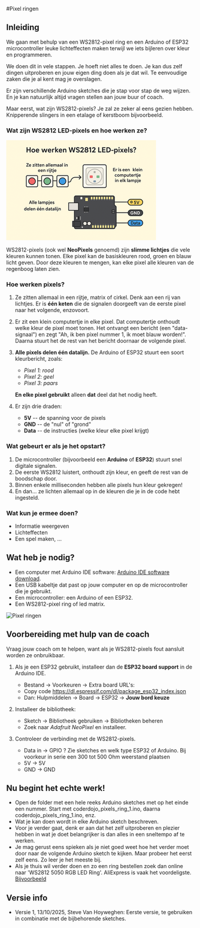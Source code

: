 #Pixel ringen
## Inleiding
We gaan met behulp van een WS2812-pixel ring en een Arduino of ESP32 microcontroller leuke lichteffecten maken terwijl we iets bijleren over kleur en programmeren.

We doen dit in vele stappen. Je hoeft niet alles te doen. Je kan dus zelf dingen uitproberen en jouw eigen ding doen als je dat wil. Te eenvoudige zaken die je al kent mag je overslagen.

Er zijn verschillende Arduino sketches die je stap voor stap de weg wijzen. En je kan natuurlijk altijd vragen stellen aan jouw buur of coach.

Maar eerst, wat zijn WS2812-pixels?
Je zal ze zeker al eens gezien hebben. Knipperende slingers in een etalage of kerstboom bijvoorbeeld.

### Wat zijn WS2812 LED-pixels en hoe werken ze?
![Wat zijn WS2812 LED-pixels en hoe werken ze?](./image/pixels.png  "aaa")

WS2812-pixels (ook wel **NeoPixels** genoemd) zijn **slimme lichtjes** die vele kleuren kunnen tonen. Elke pixel kan de basiskleuren rood, groen en blauw licht geven. Door deze kleuren te mengen, kan elke pixel alle kleuren van de regenboog laten zien.

### Hoe werken pixels?
1.  Ze zitten allemaal in een rijtje, matrix of cirkel. Denk aan een rij van lichtjes. Er is **één keten** die de signalen doorgeeft van de eerste pixel naar het volgende, enzovoort.

2.  Er zit een klein computertje in elke pixel.  Dat computertje onthoudt welke kleur de pixel moet tonen.  Het ontvangt een bericht (een "data-signaal") en zegt "Ah, ik ben pixel nummer 1, ik moet blauw worden!". Daarna stuurt het de rest van het bericht doornaar de volgende pixel.

3.  **Alle pixels delen één datalijn.**
    De Arduino of ESP32 stuurt een soort kleurbericht, zoals:
    - *Pixel 1: rood*
    - *Pixel 2: geel*
    - *Pixel 3: paars*

    **En elke pixel gebruikt** alleen **dat** deel dat het nodig heeft.

4.  Er zijn drie draden:

    - **5V** -- de spanning voor de pixels
    - **GND** -- de "nul" of "grond"
    - **Data** -- de instructies (welke kleur elke pixel krijgt)

### Wat gebeurt er als je het opstart?
1.  De microcontroller (bijvoorbeeld een **Arduino** of **ESP32**) stuurt snel digitale signalen.
2.  De eerste WS2812 luistert, onthoudt zijn kleur, en geeft de rest van de boodschap door.
3.  Binnen enkele milliseconden hebben alle pixels hun kleur gekregen!
4.  En dan... ze lichten allemaal op in de kleuren die je in de code hebt ingesteld.

### Wat kun je ermee doen?
- Informatie weergeven
- Lichteffecten
- Een spel maken, ...

## Wat heb je nodig?
- Een computer met Arduino IDE software: [Arduino IDE software download](https://docs.arduino.cc/software/ide/).
- Een USB kabeltje dat past op jouw computer en op de microcontroller die je gebruikt.
- Een microcontroller: een Arduino of een ESP32.
- Een WS2812-pixel ring of led matrix.

![Pixel ringen](/home/steve/develop/github/coderdojo_pixels/image/neopixel-ring.jpg  "Pixel ringen")

## Voorbereiding met hulp van de coach
Vraag jouw coach om te helpen, want als je WS2812-pixels fout aansluit worden ze onbruikbaar.

1.  Als je een ESP32 gebruikt, installeer dan de **ESP32 board support** in de Arduino IDE.

    - Bestand → Voorkeuren → Extra board URL's:
    - Copy code https://dl.espressif.com/dl/package_esp32_index.json
    - Dan: Hulpmiddelen → Board → ESP32 → **Jouw bord keuze**

2.  Installeer de bibliotheek:
    - Sketch → Bibliotheek gebruiken → Bibliotheken beheren
    - Zoek naar *Adafruit NeoPixel* en installeer.

3.  Controleer de verbinding met de WS2812-pixels.
    - Data in → GPIO ? Zie sketches en welk type ESP32 of Arduino. Bij voorkeur in serie een 300 tot 500 Ohm weerstand plaatsen
    - 5V → 5V
    - GND → GND

## Nu begint het echte werk!
- Open de folder met een hele reeks Arduino sketches met op het einde een nummer. Start met coderdojo_pixels_ring_1.ino, daarna coderdojo_pixels_ring_1.ino, enz.
- Wat je kan doen wordt in elke Arduino sketch beschreven.
- Voor je verder gaat, denk er aan dat het zelf uitproberen en plezier hebben in wat je doet belangrijker is dan alles in een sneltempo af te werken.
- Je mag gerust eens spieken als je niet goed weet hoe het verder moet door naar de volgende Arduino sketch te kijken. Maar probeer het eerst zelf eens. Zo leer je het meeste bij.
- Als je thuis wil verder doen en zo een ring bestellen zoek dan online naar 'WS2812 5050 RGB LED Ring'. AliExpress is vaak het voordeligste. [Bijvoorbeeld](https://nl.aliexpress.com/item/1005008094797562.html?spm=a2g0o.order_detail.order_detail_item.4.7e0cf19c5uhcdi&gatewayAdapt=glo2nld)


## Versie info
- Versie 1, 13/10/2025, Steve Van Hoyweghen: Eerste versie, te gebruiken in combinatie met de bijbehorende sketches.
